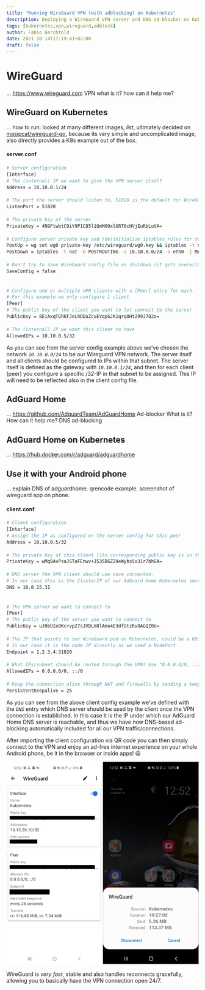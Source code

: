 ```yaml
---
title: "Running WireGuard VPN (with adblocking) on Kubernetes"
description: Deploying a WireGuard VPN server and DNS ad-blocker on Kubernetes
tags: [kubernetes,vpn,wireguard,adblock]
author: Fabio Berchtold
date: 2021-10-14T17:19:41+02:00
draft: false
---
```


# WireGuard

...
https://www.wireguard.com
VPN
what is it?
how can it help me?

## WireGuard on Kubernetes

...
how to run: looked at many different images, *list*, ultimately decided on [masipcat/wireguard-go](https://github.com/masipcat/wireguard-go-docker), because its very simple and uncomplicated image, also directly provides a K8s example out of the box.

#### server.conf
```sh
# Server configuration
[Interface]
# The (internal) IP we want to give the VPN server itself
Address = 10.10.0.1/24

# The port the server should listen to, 51820 is the default for WireGuard
ListenPort = 51820

# The private key of the server
PrivateKey = 4N9FtwbtC9iY9P1C85l1QmM0OxlGRT0cHVjEuRbLuVA=

# Configure server private key and (de)initialize iptables rules for routing the VPN traffic
PostUp = wg set wg0 private-key /etc/wireguard/wg0.key && iptables -t nat -A POSTROUTING -s 10.10.0.0/24 -o eth0 -j MASQUERADE
PostDown = iptables -t nat -D POSTROUTING -s 10.10.0.0/24 -o eth0 -j MASQUERADE

# Don't try to save WireGuard config file on shutdown (it gets overwritten by Kubernetes anyway)
SaveConfig = false


# Configure one or multiple VPN clients with a [Peer] entry for each.
# For this example we only configure 1 client
[Peer]
# The public key of the client you want to let connect to the server
PublicKey = 8EiAxqTGhKFJeLhDDaZcuEVqpGJK1qrq8Ht299J7Q2o=

# The (internal) IP we want this client to have
AllowedIPs = 10.10.0.5/32
```

As you can see from the server config example above we've chosen the network *`10.10.0.0/24`* to be our Wireguard VPN network. The server itself and all clients should be configured to IPs within that subnet. The server itself is defined as the gateway with *`10.10.0.1/24`*, and then for each client (peer) you configure a specific /32-IP in that subnet to be assigned. This IP will need to be reflected also in the client config file.


## AdGuard Home

...
https://github.com/AdguardTeam/AdGuardHome
Ad-blocker
What is it?
How can it help me?
DNS ad-blocking

## AdGuard Home on Kubernetes

...
https://hub.docker.com/r/adguard/adguardhome

## Use it with your Android phone

...
explain DNS of adguardhome.
qrencode example.
screenshot of wireguard app on phone.

#### client.conf
```sh
# Client configuration
[Interface]
# Assign the IP as configured on the server config for this peer
Address = 10.10.0.5/32

# The private key of this client (its corresponding public key is in the server config for this peer)
PrivateKey = wMq8AvPsaJSTaFEnwv+J535BGZZ4eWybs5x31r7bhGA=

# DNS server the VPN client should use once connected.
# In our case this is the ClusterIP of our AdGuard Home Kubernetes service
DNS = 10.0.15.31


# The VPN server we want to connect to
[Peer]
# The public key of the server you want to connect to
PublicKey = uJ0bUIe8Kc+vp27sJVDLH8lAmo4E3dfGtzRvOAGQZ0U=

# The IP that points to our WireGuard pod on Kubernetes, could be a K8s LoadBalancer IP, ClusterIP, etc..
# In our case it is the node IP directly as we used a NodePort
Endpoint = 1.2.3.4:31820

# What IPs/subnet should be routed through the VPN? Use "0.0.0.0/0, ::/0" for all traffic
AllowedIPs = 0.0.0.0/0, ::/0

# Keep the connection alive through NAT and firewalls by sending a keepalive packet every 25 seconds
PersistentKeepalive = 25
```

As you can see from the above client config example we've defined with the *`DNS`* entry which DNS server should be used by the client once the VPN connection is established. In this case it is the IP under which our AdGuard Home DNS server is reachable, and thus we have now DNS-based ad-blocking automatically included for all our VPN traffic/connections.

After importing the client configuration via QR code you can then simply connect to the VPN and enjoy an ad-free internet experience on your whole Android phone, be it in the browser or inside apps! 😃

![GitHub Pages](/images/wireguard-android.png)

WireGuard is *very fast*, stable and also handles reconnects gracefully, allowing you to basically have the VPN connection open 24/7.
